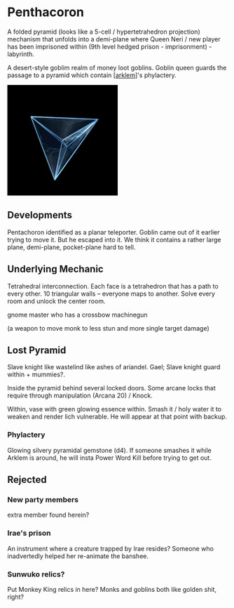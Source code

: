 # Penthacoron
A folded pyramid (looks like a 5-cell / hypertetrahedron projection) mechanism that unfolds into a demi-plane where Queen Neri / new player has been imprisoned within (9th level hedged prison - imprisonment) - labyrinth.

A desert-style goblim realm of money loot goblins.
Goblin queen guards the passage to a pyramid which contain [[arklem]]'s phylactery.

![looks](5-cell.gif)

## Developments
Pentachoron identified as a planar teleporter.
Goblin came out of it earlier trying to move it. But he escaped into it.
We think it contains a rather large plane, demi-plane, pocket-plane hard to tell.

## Underlying Mechanic
Tetrahedral interconnection. Each face is a tetrahedron that has a path to every other. 10 triangular walls – everyone maps to another. Solve every room and unlock the center room.

gnome master who has a crossbow machinegun

(a weapon to move monk to less stun and more single target damage)

## Lost Pyramid
Slave knight like wastelind like ashes of ariandel.
Gael; Slave knight guard within + mummies?.

Inside the pyramid behind several locked doors.
Some arcane locks that require through manipulation (Arcana 20) / Knock.

Within, vase with green glowing essence within. Smash it / holy water it to weaken and render lich vulnerable. He will appear at that point with backup.

### Phylactery
Glowing silvery pyramidal gemstone (d4).
If someone smashes it while Arklem is around, he will insta Power Word Kill before trying to get out.


## Rejected
### New party members
extra member found herein?

### Irae's prison
An instrument where a creature trapped by Irae resides?
Someone who inadvertedly helped her re-animate the banshee.

### Sunwuko relics?
Put Monkey King relics in here? Monks and goblins both like golden shit, right?

[//begin]: # "Autogenerated link references for markdown compatibility"
[arklem]: ../npcs/arklem "Arklem Greeth"
[//end]: # "Autogenerated link references"
